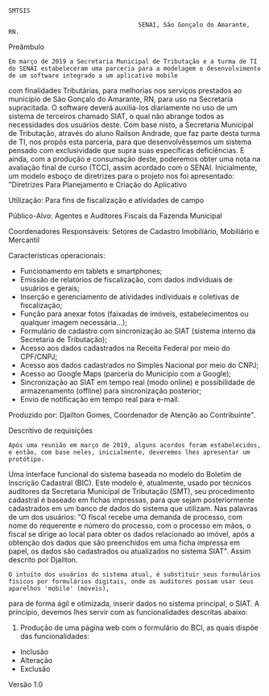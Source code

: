 


	SMTSIS

										SENAI, São Gonçalo do Amarante, RN.
Preâmbulo

	Em março de 2019 a Secretaria Municipal de Tributação e a turma de TI do SENAI estabeleceram uma parceria para a modelagem e desenvolvimento de um software integrado a um aplicativo mobile 
com finalidades Tributárias, para melhorias nos serviços prestados ao município de São Gonçalo do Amarante, RN, para uso na Secretaria supracitada.
O software deverá auxilia-los diariamente no uso de um sistema de terceiros chamado SIAT, 
o qual não abrange todos as necessidades dos usuários deste. Com base nisto, a Secretaria Municipal de Tributação,
através do aluno Railson Andrade, que faz parte desta turma de TI, nos propôs esta parceria, 
para que desenvolvêssemos um sistema pensado com exclusividade que supra suas específicas deficiências.
E ainda, com a produção e consumação deste, poderemos obter uma nota na avaliação final de curso (TCC), assim acordado com o SENAI.
Inicialmente, um modelo esboço de diretrizes para o projeto nos foi apresentado:
	"Diretrizes Para Planejamento e Criação do Aplicativo

Utilização: Para fins de fiscalização e atividades de campo

Público-Alvo: Agentes e Auditores Fiscais da Fazenda Municipal

Coordenadores Responsáveis: Setores de Cadastro Imobiliário, Mobiliário e Mercantil

Características operacionais:
- Funcionamento em tablets e smartphones;
- Emissão de relatórios de fiscalização, com dados individuais de usuários e gerais;
- Inserção e gerenciamento de atividades individuais e coletivas de fiscalização;
- Função para anexar fotos (faixadas de imóveis, estabelecimentos ou qualquer imagem necessária...);
- Formulário de cadastro com sincronização ao SIAT (sistema interno da Secretaria de Tributação);
- Acesso aos dados cadastrados na Receita Federal por meio do CPF/CNPJ;
- Acesso aos dados cadastrados no Simples Nacional por meio do CNPJ;
- Acesso ao Google Maps (parceria do Município com a Google);
- Sincronização ao SIAT em tempo real (modo online) e possibilidade de armazenamento (offline) para sincronização posterior;
- Envio de notificação em tempo real para e-mail.

Produzido por: Djailton Gomes, Coordenador de Atenção ao Contribuinte".

Descritivo de requisições

	Após uma reunião em março de 2019, alguns acordos foram estabelecidos, e então, com base neles, inicialmente, deveremos lhes apresentar um protótipo. 
Uma interface funcional do sistema baseada no modelo do Boletim de Inscrição Cadastral (BIC).
Este modelo é, atualmente, usado por técnicos auditores da Secretaria Municipal de Tributação (SMT), seu procedimento cadastral é baseado em fichas impressas,
para que sejam posteriormente cadastrados em um banco de dados do sistema que utilizam.
Nas palavras de um dos usuários:
"O fiscal recebe uma demanda de processo, com nome do requerente e número do processo, com o processo em mãos, o fiscal se dirige ao local para obter os dados relacionado ao imóvel,
após a obtenção dos dados que são preenchidos em uma ficha impressa em papel, os dados são cadastrados ou atualizados no sistema SIAT". Assim descrito por Djailton.


	O intuíto dos usuários do sistema atual, é substituir seus formulários físicos por formulários digitais, onde os auditores possam usar seus aparelhos 'mobile' (móveis),
para de forma ágil e otimizada, inserir dados no sistema principal, o SIAT. A princípio, devemos lhes servir com as funcionalidades descritas abaixo:

1. Produção de uma página web com o formulário do BCI, as quais dispõe das funcionalidades:
- Inclusão
- Alteração
- Exclusão 









Versão 1.0
	
